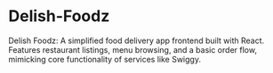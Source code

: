 # Delish-Foodz
Delish Foodz: A simplified food delivery app frontend built with React. Features restaurant listings, menu browsing, and a basic order flow, mimicking core functionality of services like Swiggy.
